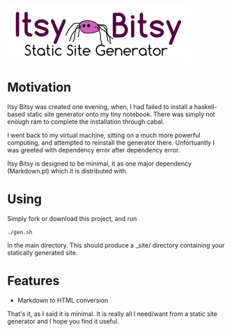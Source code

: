 <p stye="text-align:center">  
	<img src="./images/itsybitsy.logo.png"/>
</p>

Motivation
===========

Itsy Bitsy was created one evening, when, I had failed to install a haskell-based
static site generator onto my tiny notebook. There was simply not enough ram to complete the installation through cabal.

I went back to my virtual machine, sitting on a much more powerful computing, and attempted to reinstall the generator there. Unfortuantly I was greeted with dependency error after dependency error.

Itsy Bitsy is designed to be minimal, it as one major dependency (Markdown.pl) which it is distributed with.

Using
=====

Simply fork or download this project, and run 

	./gen.sh

In the main directory. This should produce a _site/ directory containing your statically generated site.

Features
========

* Markdown to HTML conversion

That's it, as I said it is minimal. It is really all I need/want from a static site generator and I hope you find it useful.

